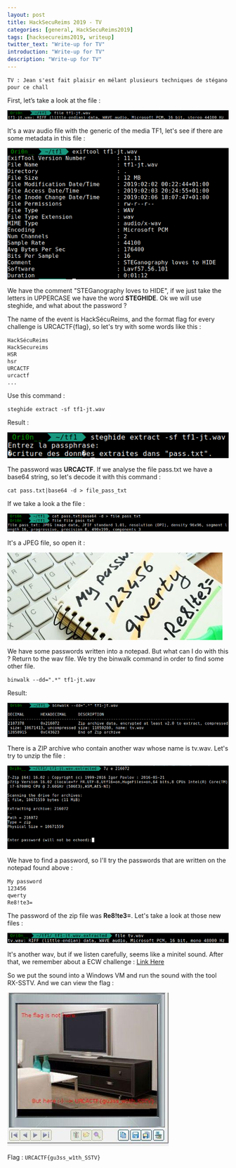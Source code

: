 ```yaml
---
layout: post
title: HackSecuReims 2019 - TV
categories: [general, HackSecuReims2019]
tags: [hacksecureims2019, writeup]
twitter_text: "Write-up for TV"
introduction: "Write-up for TV"
description: "Write-up for TV"
---
```


```
TV : Jean s'est fait plaisir en mélant plusieurs techniques de stégano pour ce chall
```

First, let’s take a look at the file :

![](/assets/img/2019/hacksecureims/tv/1.png)

It's a wav audio file with the generic of the media TF1, let's see if there are some metadata in this file :

![](/assets/img/2019/hacksecureims/tv/2.png)

We have the comment "STEGanography loves to HIDE", if we just take the letters in UPPERCASE we have the word **STEGHIDE**. Ok we will use steghide, and what about the password ?

The name of the event is HackSécuReims, and the format flag for every challenge is URCACTF{flag}, so let's try with some words like this :

```
HackSécuReims
HackSecureims
HSR
hsr
URCACTF
urcactf
...
``` 

Use this command :

```
steghide extract -sf tf1-jt.wav
```
Result :

![](/assets/img/2019/hacksecureims/tv/3.png)

The password was **URCACTF**. If we analyse the file pass.txt we have a base64 string, so let's decode it with this command :

```
cat pass.txt|base64 -d > file_pass_txt
```
If we take a look a the file :

![](/assets/img/2019/hacksecureims/tv/4.png)

It's a JPEG file, so open it :

![](/assets/img/2019/hacksecureims/tv/file_pass_txt.jpg)

We have some passwords written into a notepad. But what can I do with this ? Return to the wav file. We try the binwalk command in order to find some other file.

```
binwalk --dd=".*" tf1-jt.wav
```
Result:

![](/assets/img/2019/hacksecureims/tv/6.png)

There is a ZIP archive who contain another wav whose name is tv.wav. Let's try to unzip the file :

![](/assets/img/2019/hacksecureims/tv/7.png)

We have to find a password, so I'll try the passwords that are written on the notepad found above :

```
My password
123456
qwerty
Re8!te3=
```

The password of the zip file was **Re8!te3=**. Let's take a look at those new files :

![](/assets/img/2019/hacksecureims/tv/8.png)

It's another wav, but if we listen carefully, seems like a minitel sound. After that, we remember about a ECW challenge : [Link Here](https://thetraaaxx.org/writeup-ecw2018-drone_wars-steps-1-3-et-les-deux-hints)

So we put the sound into a Windows VM and run the sound with the tool RX-SSTV. And we can view the flag :

![](/assets/img/2019/hacksecureims/tv/flag.jpg)

Flag : ```URCACTF{gu3ss_w1th_SSTV}```
